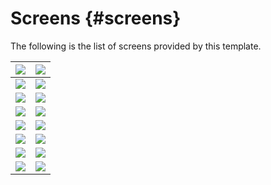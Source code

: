 # Screens {#screens}

The following is the list of screens provided by this template.

| ![](/asset/splash.png)         | ![](/asset/login.png)        |
| :----------------------------- | :--------------------------- |
| ![](/asset/signup.png)         | ![](/asset/home.png)         |
| ![](/asset/dishes.png)         | ![](/asset/address.png)      |
| ![](/asset/select_address.png) | ![](/asset/select_menu.png)  |
| ![](/asset/pay.png)            | ![](/asset/menu.png)         |
| ![](/asset/promo_code.png)     | ![](/asset/popup_list.png)   |
| ![](/asset/profile.png)        | ![](/asset/edit_profile.png) |
| ![](/asset/change_address.png) | ![](/asset/card.png)         |
